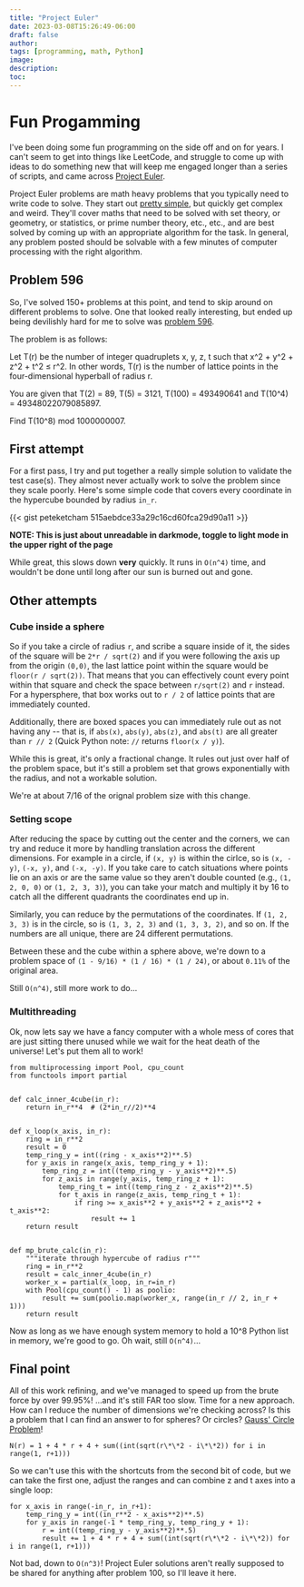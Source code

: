 ```yaml
---
title: "Project Euler"
date: 2023-03-08T15:26:49-06:00
draft: false
author:
tags: [programming, math, Python]
image:
description:
toc:
---
```


# Fun Progamming

I've been doing some fun programming on the side off and on for years.  I can't seem to get into things like LeetCode, and struggle to come up with ideas to do something new that will keep me engaged longer than a series of scripts, and came across [Project Euler](https://projecteuler.net/).

Project Euler problems are math heavy problems that you typically need to write code to solve.  They start out [pretty simple](https://projecteuler.net/problem=1), but quickly get complex and weird.  They'll cover maths that need to be solved with set theory, or geometry, or statistics, or prime number theory, etc., etc., and are best solved by coming up with an appropriate algorithm for the task.  In general, any problem posted should be solvable with a few minutes of computer processing with the right algorithm.

## Problem 596

So, I've solved 150+ problems at this point, and tend to skip around on different problems to solve.  One that looked really interesting, but ended up being devilishly hard for me to solve was [problem 596](https://projecteuler.net/problem=596).

The problem is as follows:

Let T(r) be the number of integer quadruplets x, y, z, t such that x^2 + y^2 + z^2 + t^2 ≤ r^2. In other words, T(r) is the number of lattice points in the four-dimensional hyperball of radius r.

You are given that T(2) = 89, T(5) = 3121, T(100) = 493490641 and T(10^4) = 49348022079085897.

Find T(10^8) mod 1000000007.

## First attempt

For a first pass, I try and put together a really simple solution to validate the test case(s).  They almost never actually work to solve the problem since they scale poorly.  Here's some simple code that covers every coordinate in the hypercube bounded by radius `in_r`.

{{< gist peteketcham 515aebdce33a29c16cd60fca29d90a11 >}}

**NOTE: This is just about unreadable in darkmode, toggle to light mode in the upper right of the page**

While great, this slows down **very** quickly.  It runs in `O(n^4)` time, and wouldn't be done until long after our sun is burned out and gone.


## Other attempts

### Cube inside a sphere

So if you take a circle of radius `r`, and scribe a square inside of it, the sides of the square will be `2*r / sqrt(2)` and if you were following the axis up from the origin `(0,0)`, the last lattice point within the square would be `floor(r / sqrt(2))`.  That means that you can effectively count every point within that square and check the space between `r/sqrt(2)` and `r` instead.  For a hypersphere, that box works out to `r / 2` of lattice points that are immediately counted.

Additionally, there are boxed spaces you can immediately rule out as not having any -- that is, if `abs(x)`, `abs(y)`, `abs(z)`, and `abs(t)` are all greater than `r // 2` (Quick Python note: `//` returns `floor(x / y)`).

While this is great, it's only a fractional change.  It rules out just over half of the problem space, but it's still a problem set that grows exponentially with the radius, and not a workable solution.

We're at about 7/16 of the orignal problem size with this change.

### Setting scope

After reducing the space by cutting out the center and the corners, we can try and reduce it more by handling translation across the different dimensions.  For example in a circle, if `(x, y)` is within the cirlce, so is `(x, -y)`, `(-x, y)`, and `(-x, -y)`.  If you take care to catch situations where points lie on an axis or are the same value so they aren't double counted (e.g., `(1, 2, 0, 0)` or `(1, 2, 3, 3)`), you can take your match and multiply it by 16 to catch all the different quadrants the coordinates end up in.

Similarly, you can reduce by the permutations of the coordinates.  If `(1, 2, 3, 3)` is in the circle, so is `(1, 3, 2, 3)` and `(1, 3, 3, 2)`, and so on.  If the numbers are all unique, there are 24 different permutations.

Between these and the cube within a sphere above, we're down to a problem space of `(1 - 9/16) * (1 / 16) * (1 / 24)`, or about `0.11%` of the original area.

Still `O(n^4)`, still more work to do...

### Multithreading

Ok, now lets say we have a fancy computer with a whole mess of cores that are just sitting there unused while we wait for the heat death of the universe!  Let's put them all to work!

```
from multiprocessing import Pool, cpu_count
from functools import partial


def calc_inner_4cube(in_r):
    return in_r**4  # (2*in_r//2)**4


def x_loop(x_axis, in_r):
    ring = in_r**2
    result = 0
    temp_ring_y = int((ring - x_axis**2)**.5)
    for y_axis in range(x_axis, temp_ring_y + 1):
        temp_ring_z = int((temp_ring_y - y_axis**2)**.5)
        for z_axis in range(y_axis, temp_ring_z + 1):
            temp_ring_t = int((temp_ring_z - z_axis**2)**.5)
            for t_axis in range(z_axis, temp_ring_t + 1):
                if ring >= x_axis**2 + y_axis**2 + z_axis**2 + t_axis**2:
                    result += 1
    return result


def mp_brute_calc(in_r):
    """iterate through hypercube of radius r"""
    ring = in_r**2
    result = calc_inner_4cube(in_r)
    worker_x = partial(x_loop, in_r=in_r)
    with Pool(cpu_count() - 1) as poolio:
        result += sum(poolio.map(worker_x, range(in_r // 2, in_r + 1)))
    return result
```

Now as long as we have enough system memory to hold a 10^8 Python list in memory, we're good to go.  Oh wait, still `O(n^4)`...

## Final point

All of this work refining, and we've managed to speed up from the brute force by over 99.95%!  ...and it's still FAR too slow.  Time for a new approach.  How can I reduce the number of dimensions we're checking across?  Is this a problem that I can find an answer to for spheres?  Or circles?  [Gauss' Circle Problem](https://mathworld.wolfram.com/GausssCircleProblem.html)!

```
N(r) = 1 + 4 * r + 4 + sum((int(sqrt(r\*\*2 - i\*\*2)) for i in range(1, r+1)))
```

So we can't use this with the shortcuts from the second bit of code, but we can take the first one, adjust the ranges and can combine z and t axes into a single loop:

```
for x_axis in range(-in_r, in_r+1):
    temp_ring_y = int((in_r**2 - x_axis**2)**.5)
    for y_axis in range(-1 * temp_ring_y, temp_ring_y + 1):
        r = int((temp_ring_y - y_axis**2)**.5)
        result += 1 + 4 * r + 4 + sum((int(sqrt(r\*\*2 - i\*\*2)) for i in range(1, r+1)))
```

Not bad, down to `O(n^3)`!  Project Euler solutions aren't really supposed to be shared for anything after problem 100, so I'll leave it here.